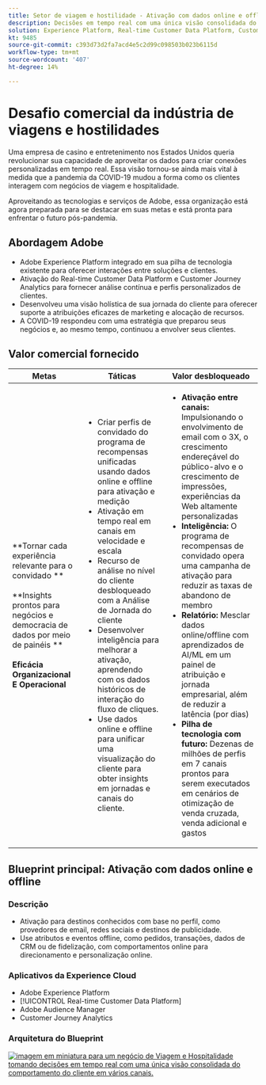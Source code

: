 ```yaml
---
title: Setor de viagem e hostilidade - Ativação com dados online e offline
description: Decisões em tempo real com uma única visão consolidada do comportamento do cliente em vários canais.
solution: Experience Platform, Real-time Customer Data Platform, Customer Journey Analytics, Analytics, Audience Manager, Experience Manager, Target
kt: 9485
source-git-commit: c393d73d2fa7acd4e5c2d99c098503b023b6115d
workflow-type: tm+mt
source-wordcount: '407'
ht-degree: 14%

---
```



# Desafio comercial da indústria de viagens e hostilidades

Uma empresa de casino e entretenimento nos Estados Unidos queria revolucionar sua capacidade de aproveitar os dados para criar conexões personalizadas em tempo real.  Essa visão tornou-se ainda mais vital à medida que a pandemia da COVID-19 mudou a forma como os clientes interagem com negócios de viagem e hospitalidade.

Aproveitando as tecnologias e serviços de Adobe, essa organização está agora preparada para se destacar em suas metas e está pronta para enfrentar o futuro pós-pandemia.

## Abordagem Adobe

* Adobe Experience Platform integrado em sua pilha de tecnologia existente para oferecer interações entre soluções e clientes.
* Ativação do Real-time Customer Data Platform e Customer Journey Analytics para fornecer análise contínua e perfis personalizados de clientes.
* Desenvolveu uma visão holística de sua jornada do cliente para oferecer suporte a atribuições eficazes de marketing e alocação de recursos.
* A COVID-19 respondeu com uma estratégia que preparou seus negócios e, ao mesmo tempo, continuou a envolver seus clientes.

## Valor comercial fornecido

| Metas | Táticas | Valor desbloqueado |
|---|---|---|
| **Tornar cada experiência relevante para o convidado **<br></br>**Insights prontos para negócios e democracia de dados por meio de painéis **<br></br>**Eficácia Organizacional E Operacional**</ul> | <ul><li>Criar perfis de convidado do programa de recompensas unificadas usando dados online e offline para ativação e medição</li><li>Ativação em tempo real em canais em velocidade e escala</li><li>Recurso de análise no nível do cliente desbloqueado com a Análise de Jornada do cliente</li><li>Desenvolver inteligência para melhorar a ativação, aprendendo com os dados históricos de interação do fluxo de cliques.</li><li>Use dados online e offline para unificar uma visualização do cliente para obter insights em jornadas e canais do cliente.</li></ul> | <ul><li><strong> Ativação entre canais: </strong>Impulsionando o envolvimento de email com o 3X, o crescimento endereçável do público-alvo e o crescimento de impressões, experiências da Web altamente personalizadas </li><li><strong>Inteligência: </strong>O programa de recompensas de convidado opera uma campanha de ativação para reduzir as taxas de abandono de membro</li><li><strong>Relatório: </strong>Mesclar dados online/offline com aprendizados de AI/ML em um painel de atribuição e jornada empresarial, além de reduzir a latência (por dias)</li><li><strong>Pilha de tecnologia com futuro: </strong>Dezenas de milhões de perfis em 7 canais prontos para serem executados em cenários de otimização de venda cruzada, venda adicional e gastos</li></ul> |

## Blueprint principal: Ativação com dados online e offline

### Descrição

<ul><li>Ativação para destinos conhecidos com base no perfil, como provedores de email, redes sociais e destinos de publicidade.</li><li>Use atributos e eventos offline, como pedidos, transações, dados de CRM ou de fidelização, com comportamentos online para direcionamento e personalização online.</li></li></ul>

### Aplicativos da Experience Cloud

<ul><li>Adobe Experience Platform</li><li>[!UICONTROL Real-time Customer Data Platform]</li><li>Adobe Audience Manager</li><li>Customer Journey Analytics</li></ul>

### Arquitetura do Blueprint

<a href="https://experienceleague.adobe.com/docs/blueprints-learn/architecture/audience-activation/platform-and-applications.html?lang=pt-BR"><img alt="imagem em miniatura para um negócio de Viagem e Hospitalidade tomando decisões em tempo real com uma única visão consolidada do comportamento do cliente em vários canais." src="https://experienceleague.adobe.com/docs/blueprints-learn/assets/online_offline_activation.svg"/></a>




